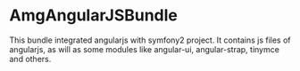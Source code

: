 AmgAngularJSBundle
==================

This bundle integrated angularjs with symfony2 project. It contains js files of angularjs, as will as some modules like angular-ui,  angular-strap, tinymce and others.
